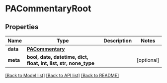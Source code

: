 # PACommentaryRoot


## Properties
Name | Type | Description | Notes
------------ | ------------- | ------------- | -------------
**data** | [**PACommentary**](PACommentary.md) |  | 
**meta** | **bool, date, datetime, dict, float, int, list, str, none_type** |  | [optional] 

[[Back to Model list]](../README.md#documentation-for-models) [[Back to API list]](../README.md#documentation-for-api-endpoints) [[Back to README]](../README.md)


